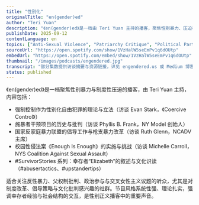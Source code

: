 ```yaml
---
title: "性别化"
originalTitle: "en(gender)ed"
author: "Teri Yuan"
description: "《en(gender)ed》是一档由 Teri Yuan 主持的播客，聚焦性别暴力、压迫机制与制度性解决方案。节目以幸存者、倡导者与政策制定者的声音为核心，探讨强制控制、家庭暴力、校园性侵、枪支暴力与媒体偏见等议题，强调交叉性视角与文化识读。风格深刻、系统性强，是性别正义领域的重要知识平台。Spotify 评分为 5.0（3 条评论），在性别暴力研究与倡导播客中具有代表性。"
publishDate: 2025-09-12
contentLanguage: en
topics: ["Anti-Sexual Violence", "Patriarchy Critique", "Political Participation", "Emotional Labor", "Intersectional Feminism"]
sourceUrl: "https://open.spotify.com/show/1VzHalW5seEmPv1q6dOUtp"
embedUrl: "https://open.spotify.com/embed/show/1VzHalW5seEmPv1q6dOUtp"
thumbnail: "/images/podcasts/engendered.jpg"
transcript: "部分集数提供访谈摘要与资源链接，详见 engendered.us 或 Medium 博客"
status: published
---
```


《en(gender)ed》是一档聚焦性别暴力与制度性压迫的播客，由 Teri Yuan 主持，内容包括：

- 强制控制作为性别化自由犯罪的理论与立法（访谈 Evan Stark，《Coercive Control》）
- 施暴者干预项目的历史与批判（访谈 Phyllis B. Frank，NY Model 创始人）
- 国家反家庭暴力联盟的倡导工作与枪支暴力改革（访谈 Ruth Glenn，NCADV 主席）
- 校园性侵法案《Enough Is Enough》的实施与挑战（访谈 Michelle Carroll，NYS Coalition Against Sexual Assault）
- #SurvivorStories 系列：幸存者“Elizabeth”的叙述与文化识读（#abusertactics、#upstandertips）

适合关注反性暴力、父权制批判、政治参与与交叉女性主义议题的听众，尤其是对制度改革、倡导策略与文化批判感兴趣的社群。节目风格系统性强、理论扎实，强调幸存者经验与社会结构的交互，是性别正义播客中的重要声音。
